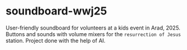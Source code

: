﻿# soundboard-wwj25
User-friendly soundboard for volunteers at a kids event in Arad, 2025.
Buttons and sounds with volume mixers for the `resurrection of Jesus` station.
Project done with the help of AI.
